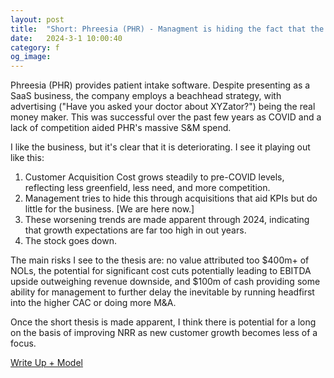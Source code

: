 ```yaml
---
layout: post
title:  "Short: Phreesia (PHR) - Managment is hiding the fact that the party's over."
date:   2024-3-1 10:00:40
category: f
og_image:
---
```


Phreesia (PHR) provides patient intake software. Despite presenting as a SaaS business, the company employs a beachhead strategy, with advertising ("Have you asked your doctor about XYZator?") being the real money maker. This was successful over the past few years as COVID and a lack of competition aided PHR's massive S&M spend.

I like the business, but it's clear that it is deteriorating. I see it playing out like this:
1. Customer Acquisition Cost grows steadily to pre-COVID levels, reflecting less greenfield, less need, and more competition.
2. Management tries to hide this through acquisitions that aid KPIs but do little for the business. [We are here now.]
3. These worsening trends are made apparent through 2024, indicating that growth expectations are far too high in out years.
4. The stock goes down.

The main risks I see to the thesis are: no value attributed too $400m+ of NOLs, the potential for significant cost cuts potentially leading to EBITDA upside outweighing revenue downside, and $100m of cash providing some ability for management to further delay the inevitable by running headfirst into the higher CAC or doing more M&A.

Once the short thesis is made apparent, I think there is potential for a long on the basis of improving NRR as new customer growth becomes less of a focus.

<a href="https://csahil.github.io/assets/PHR.pdf">Write Up + Model</a>
